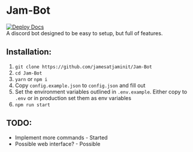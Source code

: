 # Jam-Bot
[![Deploy Docs](https://github.com/jamesatjaminit/Jam-Bot/actions/workflows/docs.yml/badge.svg)](https://github.com/jamesatjaminit/Jam-Bot/actions/workflows/docs.yml)  
A discord bot designed to be easy to setup, but full of features.
## Installation:

1) `git clone https://github.com/jamesatjaminit/Jam-Bot`
2) `cd Jam-Bot`
3) `yarn` or `npm i`
4) Copy `config.example.json` to `config.json` and fill out
5) Set the environment variables outlined in `.env.example`. Either copy to `.env` or in production set them as env variables
6) `npm run start`
## TODO:

* Implement more commands - Started
* Possible web interface? - Possible
